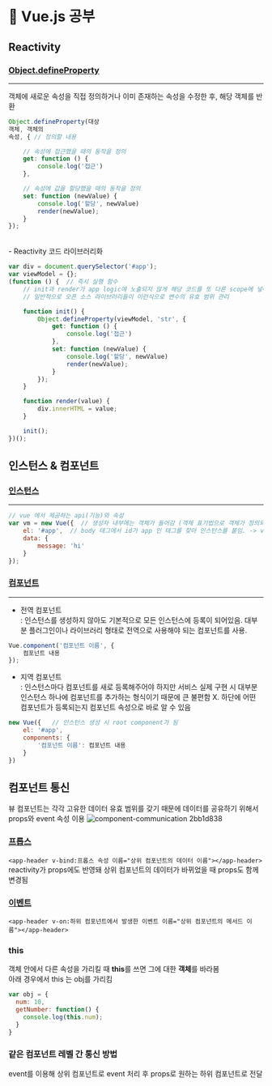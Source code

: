 # 🐯 Vue.js 공부

## Reactivity
### [Object.defineProperty](./src/playground/vue-way.html)
***
객체에 새로운 속성을 직접 정의하거나 이미 존재하는 속성을 수정한 후, 해당 객체를 반환
```javascript
Object.defineProperty(대상
객체, 객체의
속성, { // 정의할 내용

    // 속성에 접근했을 때의 동작을 정의
    get: function () {
        console.log('접근')
    },

    // 속성에 값을 할당했을 때의 동작을 정의
    set: function (newValue) {
        console.log('할당', newValue)
        render(newValue);
    }
});
```
<br>
- Reactivity 코드 라이브러리화

```javascript
var div = document.querySelector('#app');
var viewModel = {};
(function () {  // 즉시 실행 함수
    // init과 render가 app logic에 노출되지 않게 해당 코드를 또 다른 scope에 넣어줌
    // 일반적으로 오픈 소스 라이브러리들이 이런식으로 변수의 유효 범위 관리

    function init() {
        Object.defineProperty(viewModel, 'str', {
            get: function () {
                console.log('접근')
            },
            set: function (newValue) {
                console.log('할당', newValue)
                render(newValue);
            }
        });
    }

    function render(value) {
        div.innerHTML = value;
    }

    init();
})();
```

## 인스턴스 & 컴포넌트

### [인스턴스](./src/playground/instance.html)
***
```javascript
// vue 에서 제공하는 api(기능)와 속성
var vm = new Vue({  // 생성자 내부에는 객체가 들어감 (객체 표기법으로 객체가 정의되어 있음)
    el: '#app',  // body 태그에서 id가 app 인 태그를 찾아 인스턴스를 붙임. -> vue의 기능과 속성이 유효해짐
    data: {
        message: 'hi'
    }
});
```

### [컴포넌트](./src/playground/component.html)
***
- 전역 컴포넌트   
  : 인스턴스를 생성하지 않아도 기본적으로 모든 인스턴스에 등록이 되어있음. 대부분 플러그인이나 라이브러리 형태로 전역으로 사용해야 되는 컴포넌트를 사용.

```javascript
Vue.component('컴포넌트 이름', {
    컴포넌트 내용
});
```   

- 지역 컴포넌트   
  : 인스턴스마다 컴포넌트를 새로 등록해주어야 하지만 서비스 실제 구현 시 대부분 인스턴스 하나에 컴포넌트를 추가하는 형식이기 때문에 큰 불편함 X. 하단에 어떤 컴포넌트가
  등록되는지 컴포넌트 속성으로 바로 알 수 있음

```javascript
new Vue({   // 인스턴스 생성 시 root component가 됨
    el: '#app',
    components: {
        '컴포넌트 이름': 컴포넌트 내용
    }
})
```

## 컴포넌트 통신
뷰 컴포넌트는 각각 고유한 데이터 유효 범위를 갖기 때문에 데이터를 공유하기 위해서 props와 event 속성 이용
![component-communication 2bb1d838](https://user-images.githubusercontent.com/60397314/170423015-301ed5eb-733d-45f8-98cb-5ca3aba20d59.png)

### [프롭스](./src/playground/props.html)
`<app-header v-bind:프롭스 속성 이름="상위 컴포넌트의 데이터 이름"></app-header>`
reactivity가 props에도 반영돼 상위 컴포넌트의 데이터가 바뀌었을 때 props도 함께 변경됨

### [이벤트](./src/playground/event-emit.html)
`<app-header v-on:하위 컴포넌트에서 발생한 이벤트 이름="상위 컴포넌트의 메서드 이름"></app-header>`

### this
객체 안에서 다른 속성을 가리킬 때 **this**를 쓰면 그에 대한 **객체**를 바라봄  
아래 경우에서 this 는 obj를 가리킴
```javascript
var obj = {
  num: 10,
  getNumber: function() {
    console.log(this.num);
  }
}
```
### 같은 컴포넌트 레벨 간 통신 방법
event를 이용해 상위 컴포넌트로 event 처리 후 props로 원하는 하위 컴포넌트로 전달
